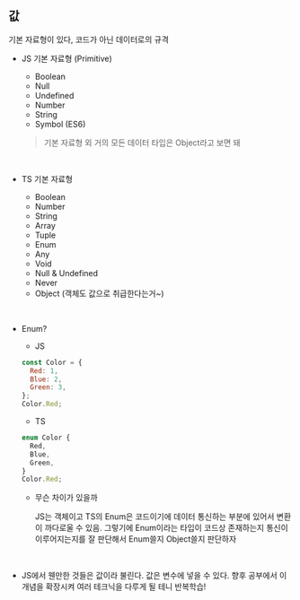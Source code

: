 ## 값

기본 자료형이 있다, 코드가 아닌 데이터로의 규격

- JS 기본 자료형 (Primitive)

  - Boolean
  - Null
  - Undefined
  - Number
  - String
  - Symbol (ES6)

  > 기본 자료형 외 거의 모든 데이터 타입은 Object라고 보면 돼

<br>

- TS 기본 자료형

  - Boolean
  - Number
  - String
  - Array
  - Tuple
  - Enum
  - Any
  - Void
  - Null & Undefined
  - Never
  - Object (객체도 값으로 취급한다는거~)

<br>

- Enum?

  - JS

  ```javascript
  const Color = {
  	Red: 1,
  	Blue: 2,
  	Green: 3,
  };
  Color.Red;
  ```

  - TS

  ```typescript
  enum Color {
  	Red,
  	Blue,
  	Green,
  }
  Color.Red;
  ```

  - 무슨 차이가 있을까

    JS는 객체이고 TS의 Enum은 코드이기에 데이터 통신하는 부분에 있어서 변환이 까다로울 수 있음. 그렇기에 Enum이라는 타입이 코드상 존재하는지 통신이 이루어지는지를 잘 판단해서 Enum쓸지 Object쓸지 판단하자

<br>

- JS에서 웬만한 것들은 값이라 불린다. 값은 변수에 넣을 수 있다. 향후 공부에서 이 개념을 확장시켜 여러 테크닉을 다루게 될 테니 반복학습!
